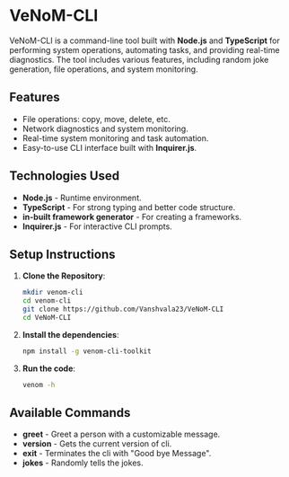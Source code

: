 # VeNoM-CLI

VeNoM-CLI is a command-line tool built with **Node.js** and **TypeScript** for performing system operations, automating tasks, and providing real-time diagnostics. The tool includes various features, including random joke generation, file operations, and system monitoring.

## Features
- File operations: copy, move, delete, etc.
- Network diagnostics and system monitoring.
- Real-time system monitoring and task automation.
- Easy-to-use CLI interface built with **Inquirer.js**.

## Technologies Used
- **Node.js** - Runtime environment.
- **TypeScript** - For strong typing and better code structure.
- **in-built framework generator** - For creating a frameworks.
- **Inquirer.js** - For interactive CLI prompts.

## Setup Instructions
1. **Clone the Repository**:
   ```bash
   mkdir venom-cli
   cd venom-cli
   git clone https://github.com/Vanshvala23/VeNoM-CLI
   cd VeNoM-CLI
2. **Install the dependencies**:
   ```bash
   npm install -g venom-cli-toolkit
3. **Run the code**:
   ```bash
   venom -h

## Available Commands
- **greet** - Greet a person with a customizable message.
- **version** - Gets the current version of cli.
- **exit** - Terminates the cli with "Good bye Message".
- **jokes** - Randomly tells the jokes.

